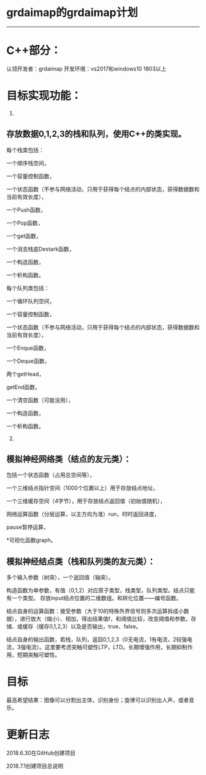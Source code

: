 # grdaimap的grdaimap计划

___

# **C++部分：**
认领开发者：grdaimap
开发环境：vs2017和windows10 1803以上

# 目标实现功能：

1.
## **存放数据0,1,2,3的栈和队列，使用C++的类实现。**

每个栈类包括：

一个顺序栈空间，

一个容量控制函数，

一个状态函数（不参与网络活动，只用于获得每个结点的内部状态，获得数据数和当前有效长度），

一个Push函数，

一个Pop函数，

一个get函数，

一个消去栈底Destark函数，

一个构造函数，

一个析构函数。

每个队列类包括：

一个循环队列空间，

一个容量控制函数，

一个状态函数（不参与网络活动，只用于获得每个结点的内部状态，获得数据数和当前有效长度），

一个Enque函数，

一个Deque函数，

两个getHead，

getEnd函数，

一个清空函数（可能没用），

一个构造函数，

一个析构函数。

2.
## **模拟神经网络类（结点的友元类）：**

包括一个状态函数（占用总空间等），

一个三维结点指针空间（1000个位置以上）用于存放结点地址，

一个三维缓存空间（4字节），用于存放结点返回值（初始值随机），

网络运算函数（分层运算，以主方向为准）run，时时返回进度，

pause暂停运算，

*可视化函数graph。


## **模拟神经结点类（栈和队列类的友元类）：**

多个输入参数（树突），一个返回值（轴突）。

构造函数为单参数，有值（0,1,2）对应原子类型，栈类型，队列类型。结点只能有一个类型。
存放input结点位置的二维数组。和转化位置——编号函数。

结点自身的运算函数：接受参数（大于10的特殊外界信号则多次运算拆成小数据），进行放大（缩小）、相加，得出结果值f，和阈值比较，改变阈值和参数，存储、或缓存（缓存0,1,2,3）以及是否输出，true、false。

结点自身的输出函数，若栈，队列，返回0,1,2,3（0无电流，1有电流，2较强电流，3强电流）。这里要考虑突触可塑性LTP，LTD。长期增强作用，长期抑制作用，短期突触可塑性。

# 目标

最高希望结果：图像可以分割出主体，识别身份；旋律可以识别出人声，或者音乐。

# 更新日志

2018.6.30在GitHub创建项目

2018.7.1创建项目总说明

